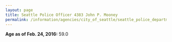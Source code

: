 ```yaml
---
layout: page
title: Seattle Police Officer 4383 John P. Mooney
permalink: /information/agencies/city_of_seattle/seattle_police_department/copbook/4383/
---
```


**Age as of Feb. 24, 2016:** 59.0
